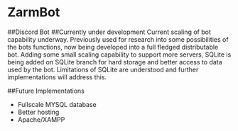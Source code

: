 # ZarmBot
##Discord Bot
##Currently under development
Current scaling of bot capability underway.
Previously used for research into some possibilities of the bots functions, now being developed into a full fledged distributable bot.
Adding some small scaling capability to support more servers, SQLite is being added on SQLite branch for hard storage and better access
to data used by the bot.
Limitations of SQLite are understood and further implementations will address this.

##Future Implementations
- Fullscale MYSQL database
- Better hosting
- Apache/XAMPP
